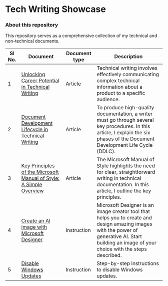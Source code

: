 # Tech Writing Showcase
### About this repository
This repository serves as a comprehensive collection of my technical and non-technical documents. 


| Sl No.  |  Document | Document type  |  Description |
|---|---|---|---|
| 1  |  [Unlocking Career Potential in Technical Writing](https://github.com/sreevidya2020/TechWrite_samples/wiki/Unlocking-Career-Potential-in-Technical-Writing) |  Article | Technical writing involves effectively communicating complex technical information about a product to a specific audience.|
|  2 | [Document Development Lifecycle in Technical Writing](https://github.com/sreevidya2020/TechWrite_samples/wiki/Document-Development-Lifecycle-in-Technical-Writing)  | Article  | To produce high-quality documentation, a writer must go through several key procedures. In this article, I explain the six phases of the Document Development Life Cycle (DDLC).| 
| 3 | [Key Principles of the Microsoft Manual of Style: A Simple Overview](https://github.com/sreevidya2020/TechWrite_samples/wiki/Key-Principles-of-the-Microsoft-Manual-of-Style:-A-Simple-Overview) | Article |The Microsoft Manual of Style highlights the need for clear, straightforward writing in technical documentation. In this article, I outline the key principles. |
| 4 | [Create an AI image with Microsoft Designer](https://github.com/sreevidya2020/TechWrite_samples/wiki/Create-an-AI-image-with-Microsoft-Designer) | Instruction | Microsoft Designer is an image creator tool that helps you to create and design amazing images with the power of generative AI. Start building an image of your choice with the steps described. | 
| 5 | [Disable Windows Updates](https://github.com/sreevidya2020/TechWrite_samples/wiki/Disable-Windows-Updates) | Instruction| Step-by-step instructions to disable Windows updates. |
